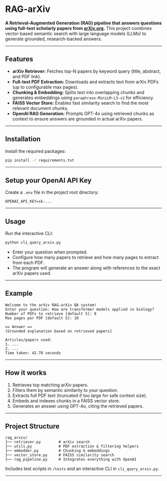 # RAG-arXiv

**A Retrieval-Augmented Generation (RAG) pipeline that answers questions using full-text scholarly papers from [arXiv.org](https://arxiv.org).**
This project combines vector-based semantic search with large language models (LLMs) to generate grounded, research-backed answers.

---

## Features

- **arXiv Retriever:** Fetches top-N papers by keyword query (title, abstract, and PDF link).
- **Full-text PDF Extraction:** Downloads and extracts text from arXiv PDFs (up to configurable max pages).
- **Chunking & Embedding:** Splits text into overlapping chunks and generates embeddings using `paraphrase-MiniLM-L3-v2` for efficiency.
- **FAISS Vector Store:** Enables fast similarity search to find the most relevant document chunks.
- **OpenAI RAG Generation:** Prompts GPT-4o using retrieved chunks as context to ensure answers are grounded in actual arXiv papers.

---

## Installation

Install the required packages:

```bash
pip install -r requirements.txt
```


---

## Setup your OpenAI API Key

Create a `.env` file in the project root directory:

```
OPENAI_API_KEY=sk-...
```

---

## Usage

Run the interactive CLI:

```bash
python cli_query_arxiv.py
```

- Enter your question when prompted.
- Configure how many papers to retrieve and how many pages to extract from each PDF.
- The program will generate an answer along with references to the exact arXiv papers used.

---

## Example

```
Welcome to the arXiv RAG-arXiv QA system!
Enter your question: How are transformer models applied in biology?
Number of PDFs to retrieve [default 5]: 8
Max pages per PDF [default 5]: 10

== Answer ==
[Grounded explanation based on retrieved papers]

Articles/papers used:
1. ...
2. ...
Time taken: 42.78 seconds
```

---

## How it works

1. Retrieves top matching arXiv papers.
2. Filters them by semantic similarity to your question.
3. Extracts full PDF text (truncated if too large for safe context size).
4. Embeds and indexes chunks in a FAISS vector store.
5. Generates an answer using GPT-4o, citing the retrieved papers.

---

## Project Structure

```
rag_arxiv/
├── retriever.py        # arXiv search
├── utils.py            # PDF extraction & filtering helpers
├── embedder.py         # Chunking & embeddings
├── vector_store.py     # FAISS similarity search
├── rag_pipeline.py     # Integrates everything with OpenAI
```

Includes test scripts in `/tests` and an interactive CLI in `cli_query_arxiv.py`.

---